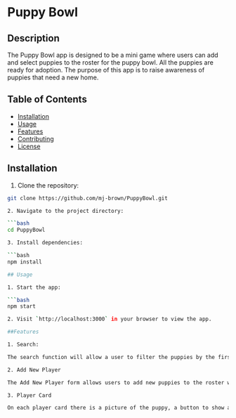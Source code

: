 # Puppy Bowl

## Description

The Puppy Bowl app is designed to be a mini game where users can add and select puppies to the roster for the puppy bowl.  All the puppies are ready for adoption.  The purpose of this app is to raise awareness of puppies that need a new home.

## Table of Contents

- [Installation](#installation)
- [Usage](#usage)
- [Features](#features)
- [Contributing](#contributing)
- [License](#license)

## Installation

1. Clone the repository:

```bash
git clone https://github.com/mj-brown/PuppyBowl.git

2. Navigate to the project directory:

```bash
cd PuppyBowl

3. Install dependencies:

```bash
npm install

## Usage

1. Start the app:

```bash
npm start

2. Visit `http://localhost:3000` in your browser to view the app.

##Features

1. Search:

The search function will allow a user to filter the puppies by the first letter, partial name, or complete name.

2. Add New Player

The Add New Player form allows users to add new puppies to the roster when they become available for adoption.

3. Player Card

On each player card there is a picture of the puppy, a button to show available details of the puppy, and a delete button to remove the puppy from the roster when it is adopted.